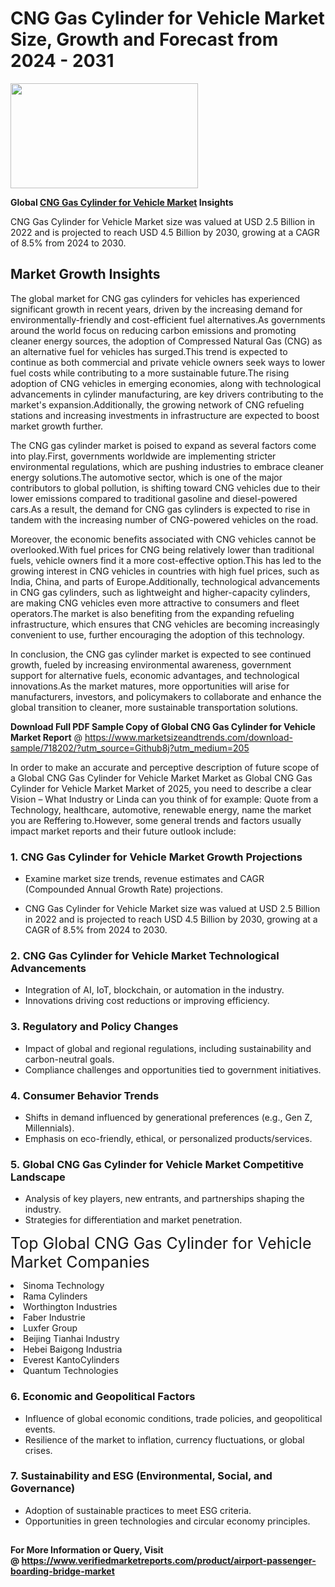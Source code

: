 <H1>CNG Gas Cylinder for Vehicle Market Size, Growth and Forecast from 2024 - 2031</H1><img class="aligncenter size-medium wp-image-584254" src="https://thirdeyenews.in/wp-content/uploads/2024/09/Global-Market-Research-300x168.jpeg" alt="" width="300" height="168" /><p><strong>Global&nbsp;<a href="https://www.marketsizeandtrends.com/download-sample/718202/?utm_source=Github8j?utm_medium=205">CNG Gas Cylinder for Vehicle Market</a> Insights</strong></p><p>CNG Gas Cylinder for Vehicle Market size was valued at USD 2.5 Billion in 2022 and is projected to reach USD 4.5 Billion by 2030, growing at a CAGR of 8.5% from 2024 to 2030.</p><p><h2>Market Growth Insights</h2> <p>The global market for CNG gas cylinders for vehicles has experienced significant growth in recent years, driven by the increasing demand for environmentally-friendly and cost-efficient fuel alternatives.As governments around the world focus on reducing carbon emissions and promoting cleaner energy sources, the adoption of Compressed Natural Gas (CNG) as an alternative fuel for vehicles has surged.This trend is expected to continue as both commercial and private vehicle owners seek ways to lower fuel costs while contributing to a more sustainable future.The rising adoption of CNG vehicles in emerging economies, along with technological advancements in cylinder manufacturing, are key drivers contributing to the market's expansion.Additionally, the growing network of CNG refueling stations and increasing investments in infrastructure are expected to boost market growth further.</p> <p>The CNG gas cylinder market is poised to expand as several factors come into play.First, governments worldwide are implementing stricter environmental regulations, which are pushing industries to embrace cleaner energy solutions.The automotive sector, which is one of the major contributors to global pollution, is shifting toward CNG vehicles due to their lower emissions compared to traditional gasoline and diesel-powered cars.As a result, the demand for CNG gas cylinders is expected to rise in tandem with the increasing number of CNG-powered vehicles on the road.</p> <p>Moreover, the economic benefits associated with CNG vehicles cannot be overlooked.With fuel prices for CNG being relatively lower than traditional fuels, vehicle owners find it a more cost-effective option.This has led to the growing interest in CNG vehicles in countries with high fuel prices, such as India, China, and parts of Europe.Additionally, technological advancements in CNG gas cylinders, such as lightweight and higher-capacity cylinders, are making CNG vehicles even more attractive to consumers and fleet operators.The market is also benefiting from the expanding refueling infrastructure, which ensures that CNG vehicles are becoming increasingly convenient to use, further encouraging the adoption of this technology.<p>In conclusion, the CNG gas cylinder market is expected to see continued growth, fueled by increasing environmental awareness, government support for alternative fuels, economic advantages, and technological innovations.As the market matures, more opportunities will arise for manufacturers, investors, and policymakers to collaborate and enhance the global transition to cleaner, more sustainable transportation solutions.</p> <p><span class=""><strong>Download Full PDF Sample Copy of Global CNG Gas Cylinder for Vehicle Market Report</strong> @ <a href="https://www.marketsizeandtrends.com/download-sample/718202/?utm_source=Github8j?utm_medium=205" target="_blank">https://www.marketsizeandtrends.com/download-sample/718202/?utm_source=Github8j?utm_medium=205</a></span></p><p>In order to make an accurate and perceptive description of future scope of a Global&nbsp;CNG Gas Cylinder for Vehicle Market Market as Global&nbsp;CNG Gas Cylinder for Vehicle Market Market of 2025, you need to describe a clear Vision &ndash; What Industry or Linda can you think of for example: Quote from a Technology, healthcare, automotive, renewable energy, name the market you are Reffering to.However, some general trends and factors usually impact market reports and their future outlook include:</p><h3>1.&nbsp;<strong>CNG Gas Cylinder for Vehicle Market Growth Projections</strong></h3><ul><li>Examine market size trends, revenue estimates and CAGR (Compounded Annual Growth Rate) projections.</li><li><p>CNG Gas Cylinder for Vehicle Market size was valued at USD 2.5 Billion in 2022 and is projected to reach USD 4.5 Billion by 2030, growing at a CAGR of 8.5% from 2024 to 2030.</p></li></ul><h3>2.&nbsp;<strong>CNG Gas Cylinder for Vehicle Market Technological Advancements</strong></h3><ul><li>Integration of AI, IoT, blockchain, or automation in the industry.</li><li>Innovations driving cost reductions or improving efficiency.</li></ul><h3>3.&nbsp;<strong>Regulatory and Policy Changes</strong></h3><ul><li>Impact of global and regional regulations, including sustainability and carbon-neutral goals.</li><li>Compliance challenges and opportunities tied to government initiatives.</li></ul><h3>4.&nbsp;<strong>Consumer Behavior Trends</strong></h3><ul><li>Shifts in demand influenced by generational preferences (e.g., Gen Z, Millennials).</li><li>Emphasis on eco-friendly, ethical, or personalized products/services.</li></ul><h3>5.&nbsp;<strong>Global CNG Gas Cylinder for Vehicle Market Competitive Landscape</strong></h3><ul><li>Analysis of key players, new entrants, and partnerships shaping the industry.</li><li>Strategies for differentiation and market penetration.</li></ul><p data-pm-slice="1 1 []"><span style="color: inherit; font-family: inherit; font-size: 25px;">Top Global CNG Gas Cylinder for Vehicle Market Companies</span></p><div class="" data-test-id=""><p><li>Sinoma Technology</li><li> Rama Cylinders</li><li> Worthington Industries</li><li> Faber Industrie</li><li> Luxfer Group</li><li> Beijing Tianhai Industry</li><li> Hebei Baigong Industria</li><li> Everest KantoCylinders</li><li> Quantum Technologies</li></p></div><h3>6.&nbsp;<strong>Economic and Geopolitical Factors</strong></h3><ul><li>Influence of global economic conditions, trade policies, and geopolitical events.</li><li>Resilience of the market to inflation, currency fluctuations, or global crises.</li></ul><h3>7.&nbsp;<strong>Sustainability and ESG (Environmental, Social, and Governance)</strong></h3><ul><li>Adoption of sustainable practices to meet ESG criteria.</li><li>Opportunities in green technologies and circular economy principles.</li></ul><h2><strong style="font-size: 14px;">For More Information or Query, Visit @&nbsp;</strong><a style="background-color: #ffffff; font-size: 14px;" href="https://www.marketsizeandtrends.com/report/cng-gas-cylinder-for-vehicle-market/" target="_blank">https://www.verifiedmarketreports.com/product/airport-passenger-boarding-bridge-market</a></h2>